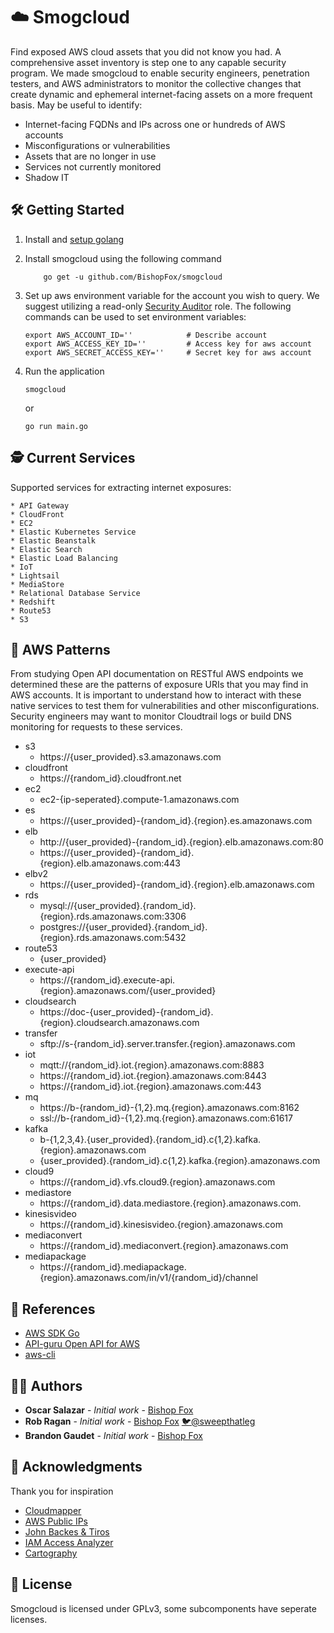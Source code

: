 # ☁️ Smogcloud 

Find exposed AWS cloud assets that you did not know you had. A comprehensive asset inventory is step one to any capable security program. We made smogcloud to enable security engineers, penetration testers, and AWS administrators to monitor the collective changes that create dynamic and ephemeral internet-facing assets on a more frequent basis. May be useful to identify:

 - Internet-facing FQDNs and IPs across one or hundreds of AWS accounts
 - Misconfigurations or vulnerabilities
 - Assets that are no longer in use
 - Services not currently monitored 
 - Shadow IT

## 🛠 Getting Started
1. Install and [setup golang](https://www.callicoder.com/golang-installation-setup-gopath-workspace/)
2. Install smogcloud using the following command

    ``` 
        go get -u github.com/BishopFox/smogcloud
    ```
3. Set up aws environment variable for the account you wish to query. We suggest utilizing a read-only [Security Auditor](https://medium.com/@HorosAWSData/how-to-add-an-aws-user-with-security-audit-access-819f0aef7cee) role. The following commands can be used to set environment variables:

    ```
    export AWS_ACCOUNT_ID=''            # Describe account
    export AWS_ACCESS_KEY_ID=''         # Access key for aws account
    export AWS_SECRET_ACCESS_KEY=''     # Secret key for aws account
    ```

4. Run the application

    ```
    smogcloud
    ```
    or
    ```
    go run main.go
    ```

## 🕵️ Current Services
Supported services for extracting internet exposures:

    * API Gateway
    * CloudFront
    * EC2
    * Elastic Kubernetes Service
    * Elastic Beanstalk
    * Elastic Search
    * Elastic Load Balancing 
    * IoT
    * Lightsail
    * MediaStore
    * Relational Database Service
    * Redshift
    * Route53
    * S3

## 🔎 AWS Patterns

From studying Open API documentation on RESTful AWS endpoints we determined these are the patterns of exposure URIs that you may find in AWS accounts. It is important to understand how to interact with these native services to test them for vulnerabilities and other misconfigurations. Security engineers may want to monitor Cloudtrail logs or build DNS monitoring for requests to these services. 

- s3
  - https://{user_provided}.s3.amazonaws.com
- cloudfront
  - https://{random_id}.cloudfront.net
- ec2
  - ec2-{ip-seperated}.compute-1.amazonaws.com
- es
  - https://{user_provided}-{random_id}.{region}.es.amazonaws.com
- elb
  - http://{user_provided}-{random_id}.{region}.elb.amazonaws.com:80
  - https://{user_provided}-{random_id}.{region}.elb.amazonaws.com:443
- elbv2
  - https://{user_provided}-{random_id}.{region}.elb.amazonaws.com
- rds
  - mysql://{user_provided}.{random_id}.{region}.rds.amazonaws.com:3306
  - postgres://{user_provided}.{random_id}.{region}.rds.amazonaws.com:5432
- route53
  - {user_provided}
- execute-api
  - https://{random_id}.execute-api.{region}.amazonaws.com/{user_provided}
- cloudsearch
  - https://doc-{user_provided}-{random_id}.{region}.cloudsearch.amazonaws.com
- transfer
  - sftp://s-{random_id}.server.transfer.{region}.amazonaws.com
- iot 
  - mqtt://{random_id}.iot.{region}.amazonaws.com:8883
  - https://{random_id}.iot.{region}.amazonaws.com:8443
  - https://{random_id}.iot.{region}.amazonaws.com:443
- mq
  - https://b-{random_id}-{1,2}.mq.{region}.amazonaws.com:8162
  - ssl://b-{random_id}-{1,2}.mq.{region}.amazonaws.com:61617
- kafka
  - b-{1,2,3,4}.{user_provided}.{random_id}.c{1,2}.kafka.{region}.amazonaws.com
  - {user_provided}.{random_id}.c{1,2}.kafka.{region}.amazonaws.com
- cloud9
  - https://{random_id}.vfs.cloud9.{region}.amazonaws.com
- mediastore
  - https://{random_id}.data.mediastore.{region}.amazonaws.com.
- kinesisvideo
  - https://{random_id}.kinesisvideo.{region}.amazonaws.com
- mediaconvert
  - https://{random_id}.mediaconvert.{region}.amazonaws.com
- mediapackage
  - https://{random_id}.mediapackage.{region}.amazonaws.com/in/v1/{random_id}/channel

## 📌 References
* [AWS SDK Go](https://docs.aws.amazon.com/sdk-for-go/api/)
* [API-guru Open API for AWS](https://github.com/APIs-guru/openapi-directory/tree/master/APIs/amazonaws.com)
* [aws-cli](https://github.com/aws/aws-cli)

## 👨‍💻  Authors

* **Oscar Salazar** - *Initial work* - [Bishop Fox](https://github.com/tracertea)
* **Rob Ragan** - *Initial work* - [Bishop Fox](https://github.com/basicScandal) [🐦@sweepthatleg](https://twitter.com/sweepthatleg)
* **Brandon Gaudet** - *Initial work* - [Bishop Fox](https://github.com/brandondgaudet)

## 📣 Acknowledgments

Thank you for inspiration
* [Cloudmapper](https://github.com/duo-labs/cloudmapper)
* [AWS Public IPs](https://github.com/arkadiyt/aws_public_ips)
* [John Backes & Tiros](https://aws.amazon.com/blogs/security/aws-security-profile-john-backes-senior-software-development-engineer/)
* [IAM Access Analyzer](https://docs.aws.amazon.com/IAM/latest/UserGuide/what-is-access-analyzer.html)
* [Cartography](https://github.com/lyft/cartography)

## 📄 License

Smogcloud is licensed under GPLv3, some subcomponents have seperate licenses. 

